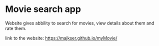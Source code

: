 # Movie search app

Website gives abbility to search for movies, view details about them and rate them.

link to the website: https://majkser.github.io/myMovie/
